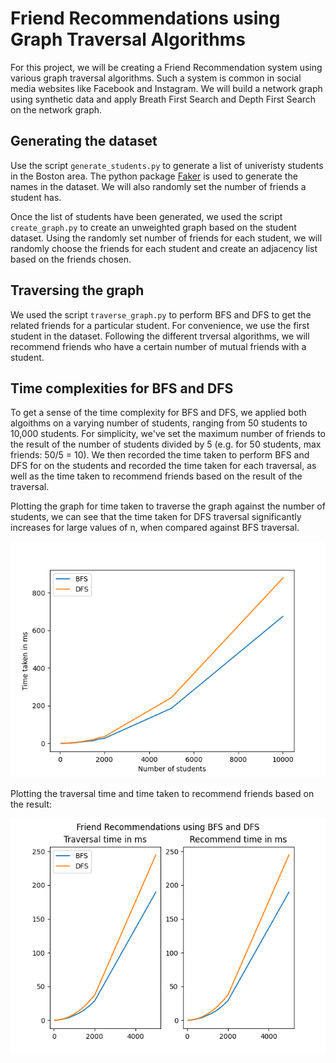 # Friend Recommendations using Graph Traversal Algorithms

For this project, we will be creating a Friend Recommendation system using various graph traversal algorithms. Such a system is common in social media websites like Facebook and Instagram. We will build a network graph using synthetic data and apply Breath First Search and Depth First Search on the network graph.

## Generating the dataset
Use the script `generate_students.py` to generate a list of univeristy students in the Boston area. The python package [Faker](https://faker.readthedocs.io/en/master/) is used to generate the names in the dataset. We will also randomly set the number of friends a student has. 

Once the list of students have been generated, we used the script `create_graph.py` to create an unweighted graph based on the student dataset. Using the randomly set number of friends for each student, we will randomly choose the friends for each student and create an adjacency list based on the friends chosen.

## Traversing the graph
We used the script `traverse_graph.py` to perform BFS and DFS to get the related friends for a particular student. For convenience, we use the first student in the dataset. Following the different trversal algorithms, we will recommend friends who have a certain number of mutual friends with a student. 

## Time complexities for BFS and DFS
To get a sense of the time complexity for BFS and DFS, we applied both algoithms on a varying number of students, ranging from 50 students to 10,000 students. For simplicity, we've set the maximum number of friends to the result of the number of students divided by 5 (e.g. for 50 students, max friends: 50/5 = 10). We then recorded the time taken to perform BFS and DFS for on the students and recorded the time taken for each traversal, as well as the time taken to recommend friends based on the result of the traversal. 

Plotting the graph for time taken to traverse the graph against the number of students, we can see that the time taken for DFS traversal significantly increases for large values of n, when compared against BFS traversal. 

![plot](Figure_1.png)

Plotting the traversal time and time taken to recommend friends based on the result:

![subplot](Figure_2.png)
